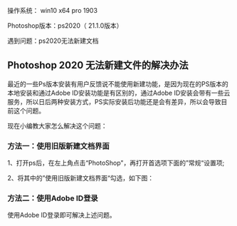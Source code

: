 操作系统： win10 x64 pro 1903

Photoshop版本：ps2020（ 21.1.0版本）

遇到问题：ps2020无法新建文档



## Photoshop 2020 无法新建文件的解决办法

最近的一些Ps版本安装有用户反馈说不能使用新建功能，是因为现在的PS版本的本地安装和通过Adobe ID安装功能是有区别的，通过Adobe ID安装会带有一些云服务，所以日后两种安装方式，PS实际安装后功能还是会有差异，所以会导致目前这个问题。

现在小编教大家怎么解决这个问题：

### 方法一：使用旧版新建文档界面

1、打开ps后，在左上角点击“PhotoShop"，再打开首选项下面的”常规“设置项;

2、将其中的”使用旧版新建文档界面“勾选，如下图：

### 方法二：使用Adobe ID登录

使用Adobe ID登录即可解决上述问题。

 